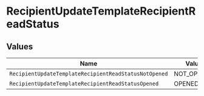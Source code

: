 # RecipientUpdateTemplateRecipientReadStatus


## Values

| Name                                                  | Value                                                 |
| ----------------------------------------------------- | ----------------------------------------------------- |
| `RecipientUpdateTemplateRecipientReadStatusNotOpened` | NOT_OPENED                                            |
| `RecipientUpdateTemplateRecipientReadStatusOpened`    | OPENED                                                |